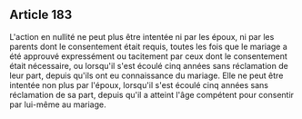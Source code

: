 Article 183
----
L'action en nullité ne peut plus être intentée ni par les époux, ni par les
parents dont le consentement était requis, toutes les fois que le mariage a été
approuvé expressément ou tacitement par ceux dont le consentement était
nécessaire, ou lorsqu'il s'est écoulé cinq années sans réclamation de leur part,
depuis qu'ils ont eu connaissance du mariage. Elle ne peut être intentée non
plus par l'époux, lorsqu'il s'est écoulé cinq années sans réclamation de sa
part, depuis qu'il a atteint l'âge compétent pour consentir par lui-même au
mariage.
